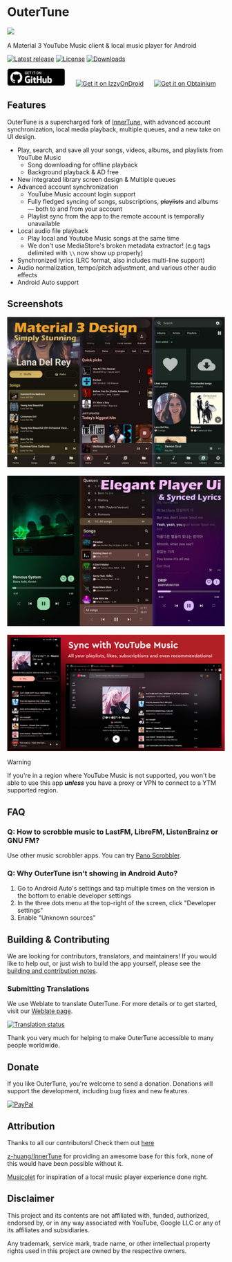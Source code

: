 # OuterTune

<img src="./assets/outertune.webp" height="72">

A Material 3 YouTube Music client & local music player for Android

[![Latest release](https://img.shields.io/github/v/release/OuterTune/OuterTune?include_prereleases)](https://github.com/OuterTune/OuterTune/releases)
[![License](https://img.shields.io/github/license/OuterTune/OuterTune)](https://www.gnu.org/licenses/gpl-3.0)
[![Downloads](https://img.shields.io/github/downloads/OuterTune/OuterTune/total)](https://github.com/OuterTune/OuterTune/releases)


<!-- use  "⠀⠀" for spacing -->
[<img src="assets/badge_github.png" alt="Get it on GitHub" height="40">](https://github.com/OuterTune/OuterTune/releases/latest)⠀⠀
[<img src="assets/IzzyOnDroidButtonGreyBorder.svg" alt="Get it on IzzyOnDroid" height="40">](https://apt.izzysoft.de/fdroid/index/apk/com.dd3boh.outertune)⠀⠀
[<img src="assets/badge_obtainium.png" alt="Get it on Obtainium" height="40">](https://apps.obtainium.imranr.dev/redirect?r=obtainium://app/%7B%22id%22%3A%22com.dd3boh.outertune%22%2C%22url%22%3A%22https%3A%2F%2Fgithub.com%2FDD3Boh%2FOuterTune%22%2C%22author%22%3A%22DD3Boh%22%2C%22name%22%3A%22OuterTune%22%2C%22preferredApkIndex%22%3A0%2C%22additionalSettings%22%3A%22%7B%5C%22includePrereleases%5C%22%3Afalse%2C%5C%22fallbackToOlderReleases%5C%22%3Atrue%2C%5C%22filterReleaseTitlesByRegEx%5C%22%3A%5C%22%5C%22%2C%5C%22filterReleaseNotesByRegEx%5C%22%3A%5C%22%5C%22%2C%5C%22verifyLatestTag%5C%22%3Afalse%2C%5C%22dontSortReleasesList%5C%22%3Afalse%2C%5C%22useLatestAssetDateAsReleaseDate%5C%22%3Afalse%2C%5C%22trackOnly%5C%22%3Afalse%2C%5C%22versionExtractionRegEx%5C%22%3A%5C%22%5C%22%2C%5C%22matchGroupToUse%5C%22%3A%5C%22%5C%22%2C%5C%22versionDetection%5C%22%3Atrue%2C%5C%22releaseDateAsVersion%5C%22%3Afalse%2C%5C%22useVersionCodeAsOSVersion%5C%22%3Afalse%2C%5C%22apkFilterRegEx%5C%22%3A%5C%22%5C%22%2C%5C%22invertAPKFilter%5C%22%3Afalse%2C%5C%22autoApkFilterByArch%5C%22%3Atrue%2C%5C%22appName%5C%22%3A%5C%22%5C%22%2C%5C%22shizukuPretendToBeGooglePlay%5C%22%3Afalse%2C%5C%22allowInsecure%5C%22%3Afalse%2C%5C%22exemptFromBackgroundUpdates%5C%22%3Afalse%2C%5C%22skipUpdateNotifications%5C%22%3Afalse%2C%5C%22about%5C%22%3A%5C%22A%20Material%203%20YouTube%20Music%20client%20%26%20local%20music%20player%20for%20Android%5C%22%7D%22%2C%22overrideSource%22%3A%22GitHub%22%7D)


## Features

OuterTune is a supercharged fork of [InnerTune](https://github.com/z-huang/InnerTune), with advanced account
synchronization, local media playback, multiple queues, and a new take on UI design.

- Play, search, and save all your songs, videos, albums, and playlists from YouTube Music
    - Song downloading for offline playback
    - Background playback & AD free
- New integrated library screen design & Multiple queues
- Advanced account synchronization
    - YouTube Music account login support
    - Fully fledged syncing of songs, subscriptions, ~~playlists~~ and albums — both to and from your account
    - Playlist sync from the app to the remote account is temporally unavailable
- Local audio file playback
    - Play local and Youtube Music songs at the same time
    - We don't use MediaStore's broken metadata extractor! (e.g tags delimited with `\\` now show up properly)
- Synchronized lyrics (LRC format, also includes multi-line support)
- Audio normalization, tempo/pitch adjustment, and various other audio effects
- Android Auto support

## Screenshots

<img src="./assets/main-interface.jpg" alt="Main player interface" />
<br/><br/>
<img src="./assets/player.jpg" alt="Player interface"/>
<br/><br/>
<img src="./assets/ytm-sync.jpg" alt="Sync with YouTube Music"/>

> [!WARNING]
>
>If you're in a region where YouTube Music is not supported, you won't be able to use this app
***unless*** you have a proxy or VPN to connect to a YTM supported region.

## FAQ

### Q: How to scrobble music to LastFM, LibreFM, ListenBrainz or GNU FM?

Use other music scrobbler apps. You can
try [Pano Scrobbler](https://play.google.com/store/apps/details?id=com.arn.scrobble).

### Q: Why OuterTune isn't showing in Android Auto?

1. Go to Android Auto's settings and tap multiple times on the version in the bottom to enable
   developer settings
2. In the three dots menu at the top-right of the screen, click "Developer settings"
3. Enable "Unknown sources"

## Building & Contributing

We are looking for contributors, translators, and maintainers! If you would like to help out, or just wish to build the
app yourself, please see the [building and contribution notes](./CONTRIBUTING.md).

### Submitting Translations

We use Weblate to translate OuterTune. For more details or to get started, visit our [Weblate page](https://hosted.weblate.org/projects/outertune/).

<a href="https://hosted.weblate.org/projects/outertune/">
<img src="https://hosted.weblate.org/widget/outertune/multi-auto.svg" alt="Translation status" />
</a>

Thank you very much for helping to make OuterTune accessible to many people worldwide.

## Donate

If you like OuterTune, you're welcome to send a donation. Donations will support the development,
including bug fixes and new features.

<a href="https://paypal.me/DD3Boh"><img src="./assets/paypal.png" alt="PayPal" height="60" ></a>

## Attribution

Thanks to all our contributors! Check them out [here](https://github.com/OuterTune/OuterTune/graphs/contributors)

[z-huang/InnerTune](https://github.com/z-huang/InnerTune) for providing an awesome base for this fork, none of this
would have been possible without it.

[Musicolet](https://play.google.com/store/apps/details?id=in.krosbits.musicolet) for inspiration of a local music player
experience done right.

## Disclaimer

This project and its contents are not affiliated with, funded, authorized, endorsed by, or in any
way associated with YouTube, Google LLC or any of its affiliates and subsidiaries.

Any trademark, service mark, trade name, or other intellectual property rights used in this project
are owned by the respective owners.

